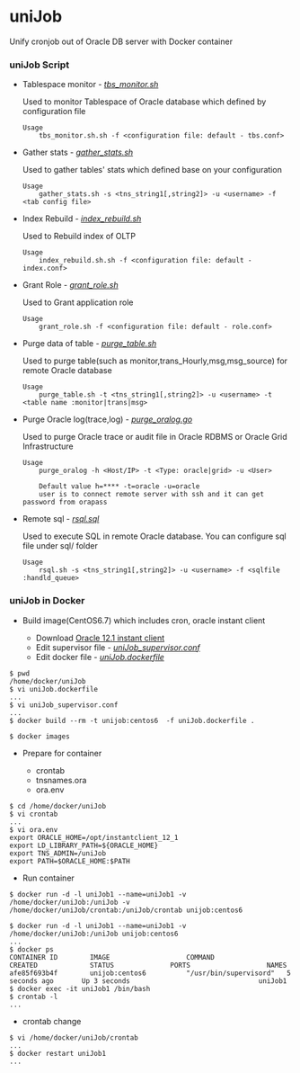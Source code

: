 # uniJob
Unify cronjob out of Oracle DB server with Docker container
 
### uniJob Script

* Tablespace monitor - *[tbs_monitor.sh](tbs_monitor.sh)*

	Used to monitor Tablespace of Oracle database which defined by configuration file  
	
	```
	Usage
		tbs_monitor.sh.sh -f <configuration file: default - tbs.conf>
	```
	
* Gather stats - *[gather_stats.sh](gather_stats.sh)*

	Used to gather tables' stats which defined base on your configuration
	
	```
	Usage
		gather_stats.sh -s <tns_string1[,string2]> -u <username> -f <tab config file>
	```
	
* Index Rebuild - *[index_rebuild.sh](index_rebuild.sh)*
	
	Used to Rebuild index of OLTP
	
	```
	Usage
		index_rebuild.sh.sh -f <configuration file: default - index.conf>
	```
	
* Grant Role - *[grant_role.sh](grant_role.sh)*

	Used to Grant application role
	
	```
	Usage 
		grant_role.sh -f <configuration file: default - role.conf>
	```
	
* Purge data of table - *[purge_table.sh](purge_table.sh)*

	Used to purge table(such as monitor,trans_Hourly,msg,msg_source) for remote Oracle database 
	
	```	
	Usage
		purge_table.sh -t <tns_string1[,string2]> -u <username> -t <table name :monitor|trans|msg>
	```
	
* Purge Oracle log(trace,log) - *[purge_oralog.go](purge_oralog.go)*

	Used to purge Oracle trace or audit file in Oracle RDBMS or Oracle Grid Infrastructure 
	
	```
	Usage
		purge_oralog -h <Host/IP> -t <Type: oracle|grid> -u <User>
		
		Default value h=**** -t=oracle -u=oracle   
		user is to connect remote server with ssh and it can get password from orapass
	```	
* Remote sql - *[rsql.sql](rsql.sh)*
	
	Used to execute SQL in remote Oracle database. You can configure sql file under sql/ folder
	
	```
	Usage
		rsql.sh -s <tns_string1[,string2]> -u <username> -f <sqlfile :handld_queue>
	```
	
### uniJob in Docker

* Build image(CentOS6.7) which includes cron, oracle instant client

	- Download [Oracle 12.1 instant client](http://www.oracle.com/technetwork/topics/linuxx86-64soft-092277.html)
	- Edit supervisor file - *[uniJob_supervisor.conf](uniJob_supervisor.conf)*
	- Edit docker file - *[uniJob.dockerfile](uniJob.dockerfile)*
	
```command
$ pwd
/home/docker/uniJob
$ vi uniJob.dockerfile
...
$ vi uniJob_supervisor.conf
...
$ docker build --rm -t unijob:centos6  -f uniJob.dockerfile .

$ docker images

```

* Prepare for container

	- crontab
	- tnsnames.ora
	- ora.env
	
```command
$ cd /home/docker/uniJob
$ vi crontab
...
$ vi ora.env
export ORACLE_HOME=/opt/instantclient_12_1
export LD_LIBRARY_PATH=${ORACLE_HOME}
export TNS_ADMIN=/uniJob
export PATH=$ORACLE_HOME:$PATH
```

* Run container

```linux
$ docker run -d -l uniJob1 --name=uniJob1 -v /home/docker/uniJob:/uniJob -v /home/docker/uniJob/crontab:/uniJob/crontab unijob:centos6 

$ docker run -d -l uniJob1 --name=uniJob1 -v /home/docker/uniJob:/uniJob unijob:centos6 
...
$ docker ps 
CONTAINER ID        IMAGE                   COMMAND                  CREATED             STATUS              PORTS                   NAMES
afe85f693b4f        unijob:centos6          "/usr/bin/supervisord"   5 seconds ago       Up 3 seconds                                uniJob1
$ docker exec -it uniJob1 /bin/bash
$ crontab -l
...
```

* crontab change

```shell
$ vi /home/docker/uniJob/crontab
...
$ docker restart uniJob1
...
```



